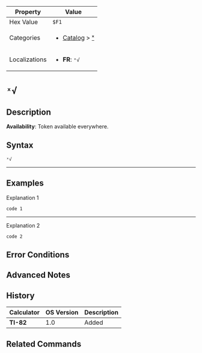 | Property      | Value |
|---------------|-------|
| Hex Value     | `$F1`|
| Categories    | <ul><li>[Catalog](<../categories/Catalog.md>) > [ˣ](<../categories/Catalog.md#ˣ>)</li></ul> |
| Localizations | <ul><li><b>FR</b>: `ˣ√`</li></ul> |

# `ˣ√`

## Description



<b>Availability</b>: Token available everywhere.

## Syntax
`ˣ√`

<hr>

## Examples

Explanation 1
```ti-basic
code 1
```
---
Explanation 2
```ti-basic
code 2
```

## Error Conditions


## Advanced Notes


## History
| Calculator | OS Version | Description |
|------------|------------|-------------|
| <b>TI-82</b> | 1.0 | Added

## Related Commands

    